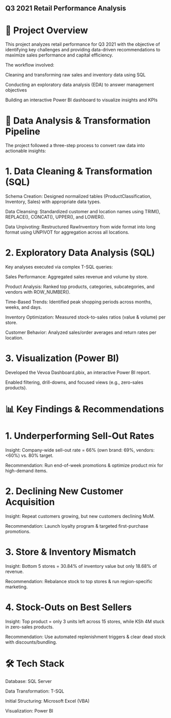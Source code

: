 ## Q3 2021 Retail Performance Analysis

# 📌 Project Overview

This project analyzes retail performance for Q3 2021 with the objective of identifying key challenges and providing data-driven recommendations to maximize sales performance and capital efficiency.

The workflow involved:

Cleaning and transforming raw sales and inventory data using SQL

Conducting an exploratory data analysis (EDA) to answer management objectives

Building an interactive Power BI dashboard to visualize insights and KPIs

# 🔄 Data Analysis & Transformation Pipeline

The project followed a three-step process to convert raw data into actionable insights:

# 1. Data Cleaning & Transformation (SQL)

Schema Creation: Designed normalized tables (ProductClassification, Inventory, Sales) with appropriate data types.

Data Cleansing: Standardized customer and location names using TRIM(), REPLACE(), CONCAT(), UPPER(), and LOWER().

Data Unpivoting: Restructured RawInventory from wide format into long format using UNPIVOT for aggregation across all locations.

# 2. Exploratory Data Analysis (SQL)

Key analyses executed via complex T-SQL queries:

Sales Performance: Aggregated sales revenue and volume by store.

Product Analysis: Ranked top products, categories, subcategories, and vendors with ROW_NUMBER().

Time-Based Trends: Identified peak shopping periods across months, weeks, and days.

Inventory Optimization: Measured stock-to-sales ratios (value & volume) per store.

Customer Behavior: Analyzed sales/order averages and return rates per location.

# 3. Visualization (Power BI)

Developed the Vevoa Dashboard.pbix, an interactive Power BI report.

Enabled filtering, drill-downs, and focused views (e.g., zero-sales products).

# 📊 Key Findings & Recommendations
# 1. Underperforming Sell-Out Rates

Insight: Company-wide sell-out rate = 66% (own brand: 69%, vendors: <60%) vs. 80% target.

Recommendation: Run end-of-week promotions & optimize product mix for high-demand items.

# 2. Declining New Customer Acquisition

Insight: Repeat customers growing, but new customers declining MoM.

Recommendation: Launch loyalty program & targeted first-purchase promotions.

# 3. Store & Inventory Mismatch

Insight: Bottom 5 stores = 30.84% of inventory value but only 18.68% of revenue.

Recommendation: Rebalance stock to top stores & run region-specific marketing.

# 4. Stock-Outs on Best Sellers

Insight: Top product = only 3 units left across 15 stores, while KSh 4M stuck in zero-sales products.

Recommendation: Use automated replenishment triggers & clear dead stock with discounts/bundling.

# 🛠️ Tech Stack

Database: SQL Server

Data Transformation: T-SQL

Initial Structuring: Microsoft Excel (VBA)

Visualization: Power BI

